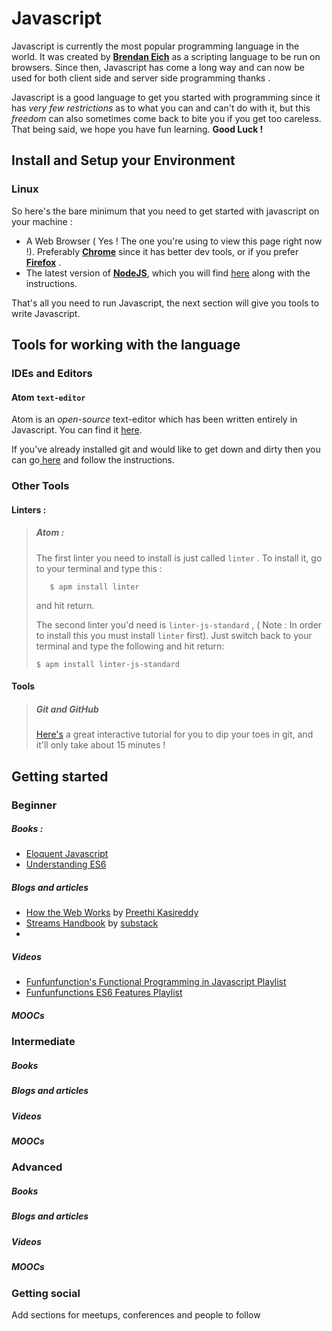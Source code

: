 # Javascript

Javascript is currently the most popular programming language in the world. It was created by [**Brendan Eich**](https://brendaneich.com/) as a scripting language to be run on browsers. Since then, Javascript has come a long way and can now be used for both client side and server side programming thanks .

Javascript is a good language to get you started with programming since it has _very few restrictions_ as to what you can and can't do with it, but this _freedom_ can also sometimes come back to bite you if you get too careless. That being said, we hope you have fun learning. **Good Luck !**   

## Install and Setup your Environment

### Linux

So here's the bare minimum that you need to get started with javascript on your machine :

* A Web Browser ( Yes ! The one you're using to view this page right now !). Preferably [**Chrome**](https://www.google.com/chrome/browser/desktop/index.html#) since it has better dev tools, or if you prefer [**Firefox**](https://www.mozilla.org/en-US/firefox/new/) .
* The latest version of [**NodeJS**](https://nodejs.org), which you will find [here](https://nodejs.org/en/download/package-manager/#debian-and-ubuntu-based-linux-distributions) along with the instructions.

That's all you need to run Javascript, the next section will give you tools to write Javascript.

## Tools for working with the language

### IDEs and Editors

#### Atom `text-editor`

Atom is an _open-source_ text-editor which has been written entirely in Javascript. You can find it [here](https://atom.io/download/deb).

If you've already installed git and would like to get down and dirty then you can go[ here](https://github.com/atom/atom/blob/master/docs/build-instructions/linux.md) and follow the instructions.

### Other Tools

#### Linters :

> ##### Atom :
>
>  The first linter you need to install is just called `linter` . To install it, go to your terminal and type this :
>
> ``````
>    $ apm install linter
>    ``````
>  and hit return.
>
>  The second linter you'd need is `linter-js-standard` , ( Note : In order to install this you must install `linter`
>  first).   Just switch back to your terminal and type the following and hit return:
>
>    ``````
>    $ apm install linter-js-standard
>    ``````



#### Tools

> ##### Git and GitHub
>
> [Here's](https://try.github.io/levels/1/challenges/1) a great interactive tutorial for you to dip your toes in git, and it'll only take about 15 minutes !
>
> 
>
## Getting started

### Beginner

##### Books :

* [Eloquent Javascript](http://eloquentjavascript.net)
* [Understanding ES6](https://leanpub.com/understandinges6/read)

##### Blogs and articles

* [How the Web Works](https://medium.freecodecamp.com/how-the-web-works-a-primer-for-newcomers-to-web-development-or-anyone-really-b4584e63585c#.ss4i44o80) by [Preethi Kasireddy](https://github.com/iam-peekay)
* [Streams Handbook](https://github.com/substack/stream-handbook) by [substack](https://github.com/substack)
* ​

##### Videos

* [Funfunfunction's Functional Programming in Javascript Playlist](https://www.youtube.com/playlist?list=PL0zVEGEvSaeEd9hlmCXrk5yUyqUag-n84)
* [Funfunfunctions ES6 Features Playlist](https://www.youtube.com/playlist?list=PL0zVEGEvSaeHJppaRLrqjeTPnCH6vw-sm)

##### MOOCs

### Intermediate

##### Books

##### Blogs and articles

##### Videos

##### MOOCs

### Advanced

##### Books

##### Blogs and articles

##### Videos

##### MOOCs

### Getting social

Add sections for meetups, conferences and people to follow
